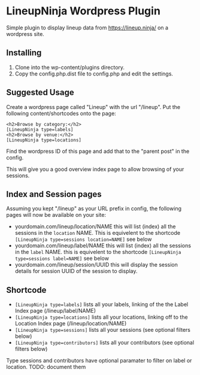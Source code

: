 # LineupNinja Wordpress Plugin 
Simple plugin to display lineup data from https://lineup.ninja/ on a wordpress site.

## Installing
1. Clone into the wp-content/plugins directory.
2. Copy the config.php.dist file to config.php and edit the settings.

## Suggested Usage
Create a wordpress page called "Lineup" with the url "/lineup". Put the following content/shortcodes onto the page: 

```
<h2>Browse by category:</h2>
[LineupNinja type=labels]
<h2>Browse by venue:</h2>
[LineupNinja type=locations]
```

Find the wordpress ID of this page and add that to the "parent post" in the config. 

This will give you a good overview index page to allow browsing of your sessions. 

## Index and Session pages
Assuming you kept "/lineup" as your URL prefix in config, the following pages will now be available on your site:
* yourdomain.com/lineup/location/NAME this will list (index) all the sessions in the `location` NAME. This is equivelent to the shortcode `[LineupNinja type=sessions location=NAME]` see below
* yourdomain.com/lineup/label/NAME this will list (index) all the sessions in the `label` NAME. this is equivelent to the shortcode `[LineupNinja type=sessions label=NAME]` see below
* yourdomain.com/lineup/session/UUID this will display the session details for session UUID of the session to display.

## Shortcode
* `[LineupNinja type=labels]` lists all your labels, linking of the the Label Index page (/lineup/label/NAME)
* `[LineupNinja type=locations]` lists all your locations, linking off to the Location Index page (/lineup/location/NAME)
* `[LineupNinja type=sessions]` lists all your sessions (see optional filters below)
* `[LineupNinja type=contributors]` lists all your contributors (see optional filters below)

Type sessions and contributors have optional paramater to filter on label or location.
TODO: document them


